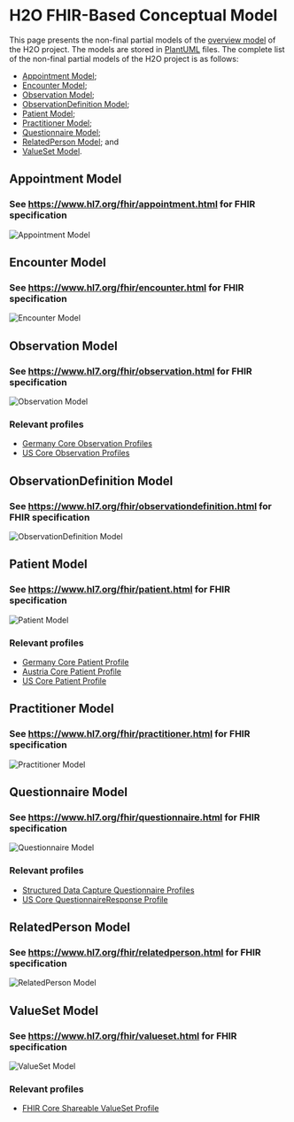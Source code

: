 # H2O FHIR-Based Conceptual Model

This page presents the non-final partial models of the [overview model](https://github.com/IMI-H2O/h2o-conceptual-model) of the H2O project. The models are stored in [PlantUML](https://plantuml.com) files. The complete list of the non-final partial models of the H2O project is as follows:
- [Appointment Model](https://github.com/IMI-H2O/h2o-conceptual-model/blob/main/models#appointment-model);
- [Encounter Model](https://github.com/IMI-H2O/h2o-conceptual-model/tree/main/models#encounter-model);
- [Observation Model](https://github.com/IMI-H2O/h2o-conceptual-model/tree/main/models#observation-model);
- [ObservationDefinition Model](https://github.com/IMI-H2O/h2o-conceptual-model/tree/main/models#observationdefinition-model);
- [Patient Model](https://github.com/IMI-H2O/h2o-conceptual-model/tree/main/models#patient-model);
- [Practitioner Model](https://github.com/IMI-H2O/h2o-conceptual-model/tree/main/models#practitioner-model);
- [Questionnaire Model](https://github.com/IMI-H2O/h2o-conceptual-model/tree/main/models#questionnaire-model);
- [RelatedPerson Model](https://github.com/IMI-H2O/h2o-conceptual-model/tree/main/models#relatedperson-model); and
- [ValueSet Model](https://github.com/IMI-H2O/h2o-conceptual-model/tree/main/models#valueset-model).


## Appointment Model
### See https://www.hl7.org/fhir/appointment.html for FHIR specification
![Appointment Model](http://www.plantuml.com/plantuml/proxy?cache=no&src=https://raw.githubusercontent.com/IMI-H2O/h2o-conceptual-model/main/models/appointment.puml)

## Encounter Model
### See https://www.hl7.org/fhir/encounter.html for FHIR specification
![Encounter Model](http://www.plantuml.com/plantuml/proxy?cache=no&src=https://raw.githubusercontent.com/IMI-H2O/h2o-conceptual-model/main/models/encounter.puml)


## Observation Model
### See https://www.hl7.org/fhir/observation.html for FHIR specification
![Observation Model](http://www.plantuml.com/plantuml/proxy?cache=no&src=https://raw.githubusercontent.com/IMI-H2O/h2o-conceptual-model/main/models/observation.puml)
### Relevant profiles
- [Germany Core Observation Profiles](https://ig.fhir.de/basisprofile-de/stable/Ressourcen-BeobachtungenMessungenObservation.html)
- [US Core Observation Profiles](http://hl7.org/fhir/us/core/STU5.0.1/profiles-and-extensions.html#observation)


## ObservationDefinition Model
### See https://www.hl7.org/fhir/observationdefinition.html for FHIR specification
![ObservationDefinition Model](http://www.plantuml.com/plantuml/proxy?cache=no&src=https://raw.githubusercontent.com/IMI-H2O/h2o-conceptual-model/main/models/observation_definition.puml)


## Patient Model
### See https://www.hl7.org/fhir/patient.html for FHIR specification
![Patient Model](http://www.plantuml.com/plantuml/proxy?cache=no&src=https://raw.githubusercontent.com/IMI-H2O/h2o-conceptual-model/main/models/patient.puml)
### Relevant profiles
- [Germany Core Patient Profile](https://ig.fhir.de/basisprofile-de/stable/Ressourcen-Patient.html)
- [Austria Core Patient Profile](https://fhir.hl7.at/r4-core-main/StructureDefinition-at-core-patient.html)
- [US Core Patient Profile](http://hl7.org/fhir/us/core/STU5.0.1/StructureDefinition-us-core-patient.html)


## Practitioner Model
### See https://www.hl7.org/fhir/practitioner.html for FHIR specification
![Practitioner Model](http://www.plantuml.com/plantuml/proxy?cache=no&src=https://raw.githubusercontent.com/IMI-H2O/h2o-conceptual-model/main/models/practitioner.puml)


## Questionnaire Model
### See https://www.hl7.org/fhir/questionnaire.html for FHIR specification
![Questionnaire Model](http://www.plantuml.com/plantuml/proxy?cache=no&src=https://raw.githubusercontent.com/IMI-H2O/h2o-conceptual-model/main/models/questionnaire.puml)
### Relevant profiles
- [Structured Data Capture Questionnaire Profiles](http://build.fhir.org/ig/HL7/sdc/artifacts.html#5)
- [US Core QuestionnaireResponse Profile](http://hl7.org/fhir/us/core/STU5.0.1/StructureDefinition-us-core-questionnaireresponse.html)


## RelatedPerson Model
### See https://www.hl7.org/fhir/relatedperson.html for FHIR specification
![RelatedPerson Model](http://www.plantuml.com/plantuml/proxy?cache=no&src=https://raw.githubusercontent.com/IMI-H2O/h2o-conceptual-model/main/models/related_person.puml)


## ValueSet Model
### See https://www.hl7.org/fhir/valueset.html for FHIR specification
![ValueSet Model](http://www.plantuml.com/plantuml/proxy?cache=no&src=https://raw.githubusercontent.com/IMI-H2O/h2o-conceptual-model/main/models/value_set.puml)
### Relevant profiles
- [FHIR Core Shareable ValueSet Profile](https://www.hl7.org/fhir/shareablevalueset.html)



<!--
## Overview Model
![Overview Model](http://www.plantuml.com/plantuml/proxy?cache=no&src=https://raw.githubusercontent.com/IMI-H2O/h2o-conceptual-model/main/overview.puml)

Check also the [Conceptual/Class Model](https://github.com/IMI-H2O/h2o-conceptual-model/blob/main/tmp/README.md).
-->

